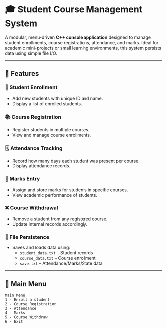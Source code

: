 # 🎓 Student Course Management System

A modular, menu-driven **C++ console application** designed to manage student enrollments, course registrations, attendance, and marks. Ideal for academic mini-projects or small learning environments, this system persists data using simple file I/O.

---

## 📌 Features

### 👤 Student Enrollment
- Add new students with unique ID and name.
- Display a list of enrolled students.

### 📚 Course Registration
- Register students in multiple courses.
- View and manage course enrollments.

### 🗓️ Attendance Tracking
- Record how many days each student was present per course.
- Display attendance records.

### 🧮 Marks Entry
- Assign and store marks for students in specific courses.
- View academic performance of students.

### ❌ Course Withdrawal
- Remove a student from any registered course.
- Update internal records accordingly.

### 💾 File Persistence
- Saves and loads data using:
  - `student_data.txt` – Student records
  - `course_data.txt` – Course enrollment
  - `save.txt` – Attendance/Marks/State data

---

## 🧭 Main Menu

```text
Main Menu
1 - Enroll a student
2 - Course Registration
3 - Attendance
4 - Marks
5 - Course Withdraw
6 - Exit
